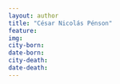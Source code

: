 ```yaml
---
layout: author
title: "César Nicolás Pénson"
feature: 
img:
city-born: 
date-born: 
city-death: 
date-death:
---
```

